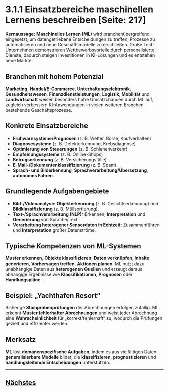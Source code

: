 # 3.1.1 Einsatzbereiche maschinellen Lernens beschreiben [Seite: 217]

**Kernaussage:** **Maschinelles Lernen (ML)** wird branchenübergreifend eingesetzt, um datengetriebene Entscheidungen zu treffen, Prozesse zu automatisieren und neue Geschäftsmodelle zu erschließen. Große Tech-Unternehmen demonstrieren Wettbewerbsvorteile durch personalisierte Dienste; dadurch steigen Investitionen in **KI**-Lösungen und es entstehen neue Märkte. 

## Branchen mit hohem Potenzial

**Marketing**, **Handel/E-Commerce**, **Unterhaltungselektronik**, **Gesundheitswesen**, **Finanzdienstleistungen**, **Logistik**, **Mobilität** und **Landwirtschaft** weisen besonders hohe Umsatzchancen durch ML auf; zugleich verbessern KI-Anwendungen in vielen weiteren Branchen bestehende Geschäftsprozesse. 

## Konkrete Einsatzbereiche

* **Frühwarnsysteme/Prognosen** (z. B. Wetter, Börse, Kaufverhalten)
* **Diagnosesysteme** (z. B. Defekterkennung, Krebsdiagnose)
* **Optimierung von Steuerungen** (z. B. Schienenverkehr)
* **Empfehlungssysteme** (z. B. Online-Shops)
* **Betrugserkennung** (z. B. Versicherungsfälle)
* **E-Mail-/Dokumentenklassifizierung** (z. B. Spam)
* **Sprach- und Bilderkennung**, **Sprachverarbeitung/Übersetzung**, **autonomes Fahren**. 

## Grundlegende Aufgabengebiete

* **Bild-/Videoanalyse:** **Objekterkennung** (z. B. Gesichtserkennung) und **Bildklassifizierung** (z. B. Müllsortierung).
* **Text-/Sprachverarbeitung (NLP):** Erkennen, **Interpretation** und **Generierung** von Sprache/Text.
* **Verarbeitung heterogener Sensordaten in Echtzeit:** Zusammenführen und **Interpretation** großer Datenströme. 

## Typische Kompetenzen von ML-Systemen

**Muster erkennen**, **Objekte klassifizieren**, **Daten verknüpfen**, **Inhalte generieren**, **Vorhersagen treffen**, **Aktionen planen**. ML nutzt dazu unabhängige Daten aus **heterogenen Quellen** und erzeugt daraus abhängige Ergebnisse wie **Klassifikationen**, **Prognosen** oder **Handlungspläne**. 

## Beispiel: „Yachthafen Resort“

Bisherige **Stichprobenprüfungen** der Abrechnungen erfolgen zufällig. ML erkennt **Muster fehlerhafter Abrechnungen** und weist jeder Abrechnung eine **Wahrscheinlichkeit** für „korrekt/fehlerhaft“ zu, wodurch die Prüfungen gezielt und effizienter werden. 

## Merksatz

**ML** löst **domänenspezifische Aufgaben**, indem es aus vielfältigen Daten **generalisierbare Modelle** bildet, die **klassifizieren**, **prognostizieren** und **handlungsleitende Entscheidungen** unterstützen. 

---

## [Nächstes](./3.1.2_Die_Wirtschaftlichkeit_maschinellen_Lernens_beurteilen.md)